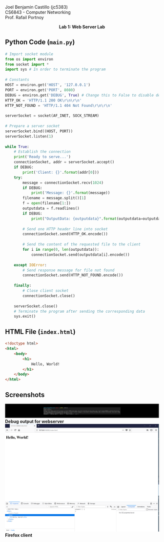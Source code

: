 Joel Benjamin Castillo (jc5383)  
CS6843 - Computer Networking  
Prof. Rafail Portnoy  
<p align=center><strong>Lab 1: Web Server Lab</strong></p>

## Python Code (`main.py`)
```python
# Import socket module
from os import environ
from socket import *
import sys # In order to terminate the program

# Constants
HOST = environ.get('HOST', '127.0.0.1')
PORT = environ.get('PORT', 8080)
DEBUG = environ.get('DEBUG', True) # Change this to False to disable debug output
HTTP_OK = 'HTTP/1.1 200 OK\r\n\r\n'
HTTP_NOT_FOUND = 'HTTP/1.1 404 Not Found\r\n\r\n'

serverSocket = socket(AF_INET, SOCK_STREAM)

# Prepare a server socket
serverSocket.bind((HOST, PORT))
serverSocket.listen(1)

while True:
    # Establish the connection
    print('Ready to serve...')
    connectionSocket, addr = serverSocket.accept()
    if DEBUG:
        print('Client: {}'.format(addr[0]))
    try:
        message = connectionSocket.recv(1024)
        if DEBUG:
            print('Message: {}'.format(message))
        filename = message.split()[1]
        f = open(filename[1:])
        outputdata = f.readlines()
        if DEBUG:
            print("OutputData: {outputdata}".format(outputdata=outputdata))
        
        # Send one HTTP header line into socket
        connectionSocket.send(HTTP_OK.encode())
        
        # Send the content of the requested file to the client
        for i in range(0, len(outputdata)):
            connectionSocket.send(outputdata[i].encode())

    except IOError:
        # Send response message for file not found
        connectionSocket.send(HTTP_NOT_FOUND.encode())

    finally:        
        # Close client socket
        connectionSocket.close()
    
    serverSocket.close()
    # Terminate the program after sending the corresponding data
    sys.exit() 
```
## HTML File (`index.html`)
```html
<!doctype html>
<html>
    <body>
        <h1>
            Hello, World!
        </h1>
    </body>
</html>
```

## Screenshots
<img src="./web_server_powershell.png" alt="Python application receiving the HTTP request and serving the data" />
<strong>Debug output for webserver</strong>
<img src="./web_server_firefox.png" alt="Firefox with the file displayed on screen" />
<strong>Firefox client</strong>
